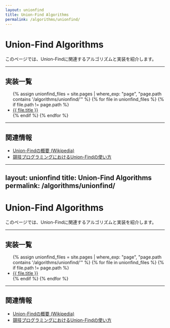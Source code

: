 ```yaml
---
layout: unionfind
title: Union-Find Algorithms
permalink: /algorithms/unionfind/
---
```


# Union-Find Algorithms

このページでは、Union-Findに関連するアルゴリズムと実装を紹介します。

---

## 実装一覧

<ul>
{% assign unionfind_files = site.pages | where_exp: "page", "page.path contains '/algorithms/unionfind/'" %}
{% for file in unionfind_files %}
  {% if file.path != page.path %}
    <li><a href="{{ file.url }}">{{ file.title }}</a></li>
  {% endif %}
{% endfor %}
</ul>

---

## 関連情報

- [Union-Findの概要 (Wikipedia)](https://ja.wikipedia.org/wiki/Union-Find)
- [競技プログラミングにおけるUnion-Findの使い方](https://example.com/competitive-programming/unionfind)
---
layout: unionfind
title: Union-Find Algorithms
permalink: /algorithms/unionfind/
---

# Union-Find Algorithms

このページでは、Union-Findに関連するアルゴリズムと実装を紹介します。

---

## 実装一覧

<ul>
{% assign unionfind_files = site.pages | where_exp: "page", "page.path contains '/algorithms/unionfind/'" %}
{% for file in unionfind_files %}
  {% if file.path != page.path %}
    <li><a href="{{ file.url }}">{{ file.title }}</a></li>
  {% endif %}
{% endfor %}
</ul>

---

## 関連情報

- [Union-Findの概要 (Wikipedia)](https://ja.wikipedia.org/wiki/Union-Find)
- [競技プログラミングにおけるUnion-Findの使い方](https://example.com/competitive-programming/unionfind)
